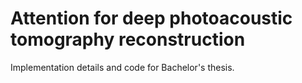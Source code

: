 # Attention for deep photoacoustic tomography reconstruction

Implementation details and code for Bachelor's thesis.
